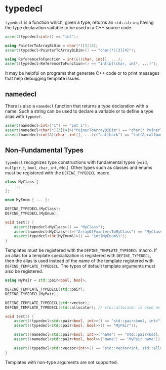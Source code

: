 # typedecl

`typedecl` is a function which, given a type, returns an `std::string` having the
type declaration suitable to be used in a C++ source code.

``` c++
assert(typedecl<int>() == "int");

using PointerToArrayBiDim = char(*)[3][4];
assert(typedecl<PointerToArrayBiDim>() == "char(*)[3][4]");

using ReferenceToFunction = int(&)(char, int[], ...);
assert(typedecl<ReferenceToFunction>() == "int(&)(char, int*, ...)");
```

It may be helpful on programs that generate C++ code or to print messages that help debugging
template issues.

namedecl
--------

There is also a `namedecl` function that returns a type declaration with a name. Such a string
can be used to declare a variable or to define a type alias with `typedef`.

``` c++
assert(namedecl<int>("i") == "int i");
assert(namedecl<char(*)[3][4]>("PoinerToArrayBiDim") == "char(* PoinerToArrayBiDim)[3][4]");
assert(namedecl<int(&)(char, int[], ...)>("callback") == "int(& callback)(char, int*, ...)");
```

Non-Fundamental Types
---------------------
`typedecl` recognizes type constructions with fundamental types (`void`, `nullptr_t`,
`bool`, `char`, `int`, etc.). Other types such as classes and enums must be registered
with the `DEFINE_TYPEDECL` macro.

``` c++
class MyClass {
    ...
};

enum MyEnum { ... };

DEFINE_TYPEDECL(MyClass);
DEFINE_TYPEDECL(MyEnum);

void test() {
    assert(typedecl<MyClass>() == "MyClass");
    assert(namedecl<MyClass*[]>("ArrayOfPointersToMyClass") == "MyClass* ArrayOfPointersToMyClass[]");
    assert(typedecl<int(MyEnum&)>() == "int(MyEnum&)");
}
```

Templates must be registered with the `DEFINE_TEMPLATE_TYPEDECL` macro. If an alias
for a template specialization is registered with `DEFINE_TYPEDECL`, then the alias
is used instead of the name of the template registered with `DEFINE_TEMPLATE_TYPEDECL`.
The types of default template arguments must also be registered.

``` c++
using MyPair = std::pair<bool, bool>;

DEFINE_TEMPLATE_TYPEDECL(std::pair);
DEFINE_TYPEDECL(MyPair);

DEFINE_TEMPLATE_TYPEDECL(std::vector);
DEFINE_TEMPLATE_TYPEDECL(std::allocator); // std::allocator is used as a default template argument for std::vector

void test() {
    assert((typedecl<std::pair<bool, int>>() == "std::pair<bool, int>"));
    assert((typedecl<std::pair<bool, bool>>() == "MyPair"));

    assert((namedecl<std::pair<bool, int>>("name") == "std::pair<bool, int> name"));
    assert((namedecl<std::pair<bool, bool>>("name") == "MyPair name"));

    assert((typedecl<std::vector<int>>() == "std::vector<int, std::allocator<int>>"));
}
```

Templates with non-type arguments are not supported.
